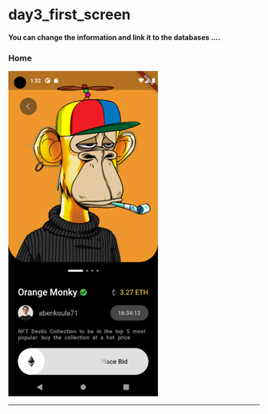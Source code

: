
 <h1> day3_first_screen</h1>  
<h4> You can change the information and link it to the databases ....</h4>
<h3>Home</h3> 
<img src="https://github.com/abenkoula71/day7-nfc-shop-with-flutter/blob/main/Screenshot_1680096777.png" width="300" /> 
<hr>
